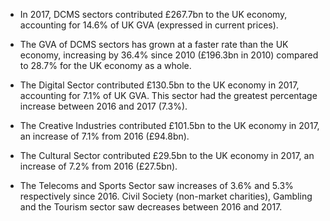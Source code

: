 * In 2017, DCMS sectors contributed £267.7bn to the UK economy, accounting for 14.6% of UK GVA (expressed in current prices).  

* The GVA of DCMS sectors has grown at a faster rate than the UK economy, increasing by 36.4% since 2010 (£196.3bn in 2010) compared to 28.7% for the UK economy as a whole.

* The Digital Sector contributed £130.5bn to the UK economy in 2017, accounting for 7.1% of UK GVA. This sector had the greatest percentage increase between 2016 and 2017 (7.3%). 

* The Creative Industries contributed £101.5bn to the UK economy in 2017, an increase of 7.1% from 2016 (£94.8bn). 

* The Cultural Sector contributed £29.5bn to the UK economy in 2017, an increase of 7.2% from 2016 (£27.5bn). 

* The Telecoms and Sports Sector saw increases of 3.6% and 5.3% respectively since 2016. Civil Society (non-market charities), Gambling and the Tourism sector saw decreases between 2016 and 2017.

